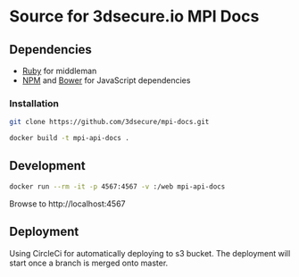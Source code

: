 # Source for 3dsecure.io MPI Docs

## Dependencies

* [Ruby](https://www.ruby-lang.org/) for middleman
* [NPM](https://npmjs.org) and [Bower](http://bower.io) for JavaScript dependencies


### Installation

```bash
git clone https://github.com/3dsecure/mpi-docs.git

docker build -t mpi-api-docs .
```

## Development
```bash
docker run --rm -it -p 4567:4567 -v :/web mpi-api-docs
```
Browse to http://localhost:4567

## Deployment
Using CircleCi for automatically deploying to s3 bucket.
The deployment will start once a branch is merged onto master.
